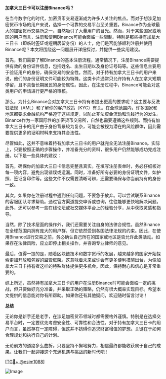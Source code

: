 **加拿大三日卡可以注册Binance吗？**

在当今数字化的时代，加密货币交易逐渐成为许多人关注的焦点。而对于想涉足加密货币市场的用户来说，选择一个可靠的交易平台至关重要。Binance作为全球最大的加密货币交易所之一，自然吸引了大量用户的目光。然而，对于某些国家或地区的用户而言，注册和使用Binance可能会面临一些限制。特别是那些持有加拿大三日卡（即临时签证或短期居留身份）的人士，他们是否能够顺利注册并使用Binance呢？本文将围绕这一问题展开详细探讨，并提供一些实用建议。

首先，我们需要了解Binance的基本注册流程。通常情况下，注册Binance需要提供有效的身份证件信息，包括姓名、出生日期以及身份证号码等。这些信息主要用于验证用户的身份，确保交易的安全性。然而，对于持有加拿大三日卡的用户来说，他们的身份证明文件可能较为特殊。这类卡片通常只允许持有人在加拿大短期停留，且不具备长期居民的身份属性。因此，在注册过程中，Binance可能会对这类用户的申请进行更严格的审核。

那么，为什么Binance会对加拿大三日卡持有者提出更高的要求呢？这主要与反洗钱法规（AML）和了解你的客户政策（KYC）有关。在全球范围内，许多国家和地区都要求金融机构严格遵守这些规定，以防止非法资金流动和洗钱行为的发生。Binance作为一家国际性的加密货币交易所，自然也需要遵循这些规则。而持有加拿大三日卡的用户由于身份背景较为复杂，可能会被视为潜在的风险群体，因此需要提供更多的证明材料来支持其合法性。

尽管如此，这并不意味着持有加拿大三日卡的用户就完全无法注册Binance。实际上，只要按照正确的步骤操作，并准备充分的资料，很多用户仍然能够成功完成注册。以下是一些具体的建议：

首先，确保你的加拿大三日卡信息完整且真实。在填写注册表单时，务必仔细核对每一项内容，避免出现错误或遗漏。同时，准备好所有必要的身份证明文件，如护照、签证复印件等。这些文件不仅需要清晰可辨，还需要确保与你当前持有的身份一致。

其次，如果你在注册过程中遇到任何问题，不要急于放弃。可以尝试联系Binance的客服团队寻求帮助。通过官方渠道提交申诉或咨询，往往能够更快地解决问题。此外，还可以参考一些在线论坛或社交媒体平台上的经验分享，从中获取灵感和指导。

当然，除了技术层面的操作外，我们还需要关注自身的法律合规性。虽然Binance在全球范围内拥有庞大的用户群，但它依然受到各国法律法规的约束。因此，在使用Binance进行交易之前，务必确认自己所在的国家或地区是否允许此类活动。如果存在法律风险，应立即停止相关操作，并咨询专业律师的意见。

最后，值得一提的是，随着区块链技术和数字货币的发展，越来越多的国家开始探索更加开放和包容的监管框架。这意味着未来或许会有更多便利措施出台，为像加拿大三日卡持有者这样的特殊群体提供更多机会。因此，保持耐心和信心是非常重要的。

综上所述，虽然持有加拿大三日卡的用户在注册Binance时可能会面临一定的挑战，但只要做好充分准备，并采取正确的策略，仍然有很大概率实现目标。希望本文提供的信息能对你有所帮助。如果你还有其他疑问，欢迎随时留言讨论！

**总结**

无论你是新手还是老手，在涉足加密货币领域时都需要格外谨慎。特别是在选择交易平台时，一定要优先考虑安全性、可靠性和合法性。对于持有加拿大三日卡的用户而言，虽然存在一定障碍，但这并不妨碍你追求财富增值的梦想。关键在于如何合理规划和执行自己的计划。

无论前方的道路多么曲折，只要坚持不懈地努力，相信最终都能收获属于自己的成果。让我们一起迎接这个充满机遇与挑战的新时代吧！

[[TG💪+ @esim1088](https://t.me/s/esim1088)] 

![Image](https://i.postimg.cc/4NQfJmqS/Snipaste-2025-05-13-00-14-12.png)